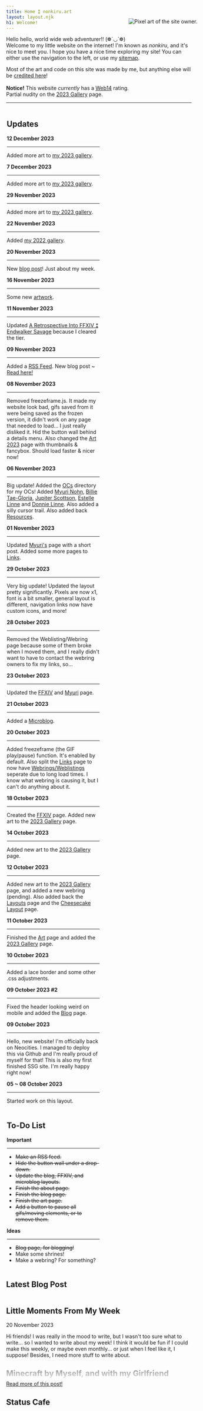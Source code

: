 ```yaml
---
title: Home ⁑ nonkiru.art
layout: layout.njk
h1: Welcome!
---
```

<div id="mobilepixelfix" style="float: right; margin-right: -1rem;margin-top: -3rem;"><img src="/assets/img/nonkiru_small.webp" alt="Pixel art of the site owner."></div>

Hello hello, world wide web adventurer!! (❁´◡`❁) 
<br>Welcome to my little website on the internet! I'm known as *nonkiru*, and it's nice to meet you.
I hope you have a nice time exploring my site! You can either use the navigation to the left, or use my <a href="/sitemap/">sitemap</a>. 

Most of the art and code on this site was made by me, but anything else will be <a href="/credits/">credited here</a>!
<br><br>
<b>Notice!</b> This website <i>currently</i> has a [Web14](http://www.mabsland.com/Adoption.html) rating.
<br>Partial nudity on the <a href="/art_2023/">2023 Gallery</a> page.

<hr>

<div class="flex">

<div id="minibox" style="max-width: 50%; padding: 0.1rem;">
<h2> Updates </h2>
<div class="update_box" tabindex="0">
<b>12 December 2023</b>
<hr>

Added more art to <a href="/art/2023/">my 2023 gallery</a>.

<b>7 December 2023</b>
<hr>

Added more art to <a href="/art/2023/">my 2023 gallery</a>.

<b>29 November 2023</b>
<hr>

Added more art to <a href="/art/2023/">my 2023 gallery</a>.

<b>22 November 2023</b>
<hr>

Added <a href="/art/2022/">my 2022 gallery</a>.

<b>20 November 2023</b>
<hr>

New <a href="/blog/little_moments_from_my_week/">blog post</a>! Just about my week.

<b>16 November 2023</b>
<hr>

Some new <a href="/art_2023/">artwork</a>.

<b>11 November 2023</b>
<hr>

Updated <a href="/blog/a_retrospective_into_ffxiv_endwalker_savage/"> A Retrospective Into FFXIV ⁑ Endwalker Savage</a> because I cleared the tier.

<b>09 November 2023</b>
<hr>

Added a <a href="https://nonkiru.art/nonkiru_feed.xml">RSS Feed</a>. New blog post ~ <a href="/blog/learning_to_love_minecraft_again/">Read here!</a>

<b>08 November 2023</b>
<hr>

Removed freezeframe.js. It made my website look bad, gifs saved from it were being saved as the frozen version, it didn't work on any page that needed to load... I just really disliked it. Hid the button wall behind a details menu.
Also changed the <a href="/art_2023/">Art 2023</a> page with thumbnails & fancybox. Should load faster & nicer now!

<b>06 November 2023</b>
<hr>

Big update! Added the <a href="/ocs/">OCs</a> directory for my OCs! Added <a href="/ocs/myuri/">Myuri Nohn</a>, <a href="/ocs/billie/">Billie Tae-Gloria</a>, <a href="/ocs/jupiter/">Jupiter Scottson</a>, <a href="/ocs/estelle/">Estelle Linne</a> and <a href="/ocs/donnie/">Donnie Linne</a>. Also added a silly cursor trail. Also added back <a href="/resources/">Resources</a>.

<b>01 November 2023</b>
<hr>

Updated <a href="/ffxiv/myuri/">Myuri's</a> page with a short post. Added some more pages to <a href="/links/">Links</a>.

<b>29 October 2023</b>
<hr>

Very big update! Updated the layout pretty significantly. Pixels are now x1, font is a bit smaller, general layout is different, navigation links now have custom icons, and more!

<b>28 October 2023</b>
<hr>

Removed the Weblisting/Webring page because some of them broke when I moved them, and I really didn't want to have to contact the webring owners to fix my links, so...

<b>23 October 2023</b>
<hr>

Updated the <a href="/ffxiv/">FFXIV</a> and <a href="/ffxiv/myuri">Myuri</a> page.

<b>21 October 2023</b>
<hr>

Added a <a href="https://thoughts.nonkiru.art/">Microblog</a>.

<b>20 October 2023</b>
<hr>

Added freezeframe (the GIF play/pause) function. It's enabled by default. Also split the <a href="/links/">Links</a> page to now have <a href="/webrings_weblistings/">Webrings/Weblistings</a> seperate due to long load times. I know what webring is causing it, but I can't do anything about it.

<b>18 October 2023</b>
<hr>

Created the <a href="/ffxiv/">FFXIV</a> page. Added new art to the <a href="/art_2023/">2023 Gallery</a> page.

<b>14 October 2023</b>
<hr>

Added new art to the <a href="/art_2023/">2023 Gallery</a> page.

<b>12 October 2023</b>
<hr>

Added new art to the <a href="/art_2023/">2023 Gallery</a> page, and added a new webring (pending). Also added back the <a href="/layouts/">Layouts</a> page and the <a href="/layouts/cheesecake/">Cheesecake Layout</a> page.

<b>11 October 2023</b>
<hr>

Finished the <a href="/art/">Art</a> page and added the <a href="/art_2023/">2023 Gallery</a> page.

<b>10 October 2023</b>
<hr>

Added a lace border and some other .css adjustments.

<b>09 October 2023 #2</b>
<hr>

Fixed the header looking weird on mobile and added the <a href="/blog/">Blog</a> page.

<b>09 October 2023</b>
<hr>

Hello, new website! I'm officially back on Neocities.
I managed to deploy this via Github and I'm really proud of myself for that! This is also my first finished SSG site. I'm really happy right now!

<b>05 ~ 08 October 2023</b>
<hr>

Started work on this layout.

</div>
</div>

<div id="minibox2" style="max-width: 50%; padding: 0.1rem;">
<h2> To-Do List </h2>
<div class="update_box" tabindex="0">
    <b>Important</b>
    <hr>
    <ul>
        <li><s>Make an RSS feed.</s></li>
        <li><s>Hide the button wall under a drop-down.</s></li>
        <li><s>Update the blog, FFXIV, and microblog layouts.</s></li>
        <li><s>Finish the about page.</s></li>
        <li><s>Finish the blog page.</s></li>
        <li><s>Finish the art page.</s></li>
        <li><s>Add a button to pause all gifs/moving elements, or to remove them.</s></li>
    </ul>
    <b>Ideas</b>
    <hr>
    <ul>
        <li><s>Blog page, for blogging!</s></li>
        <li>Make some shrines!</li>
        <li>Make a webring? For something?</li>
    </ul>
</div>
</div>

</div>

<h2>Latest Blog Post</h2>
<div class="statuscafe" style="overflow-y: hidden;">
<h2>Little Moments From My Week</h2>
<div style="height: 10rem; -webkit-mask-image: linear-gradient(180deg, #000 60%, transparent);">

20 November 2023

Hi friends! I was really in the mood to write, but I wasn't too sure what to write... so I wanted to write about my week! I think it would be fun if I could make this weekly, or maybe even monthly... or just when I feel like it, I suppose! Besides, I need more stuff to write about.

## Minecraft by Myself, and with my Girlfriend
### By Myself
I've still been working on my Minecraft world! It's been going great; my last blog post left off on day 30, and now I'm all the way at day 100!

To continue where I left off...
</div>
<a href="/blog/little_moments_from_my_week/">Read more of this post!</a>
</div>

## Status Cafe

<div class="statuscafe">
    <div id="statuscafe"><div id="statuscafe-username"></div><div id="statuscafe-content"></div></div><script src="https://status.cafe/current-status.js?name=nonkiru" defer></script>
</div>